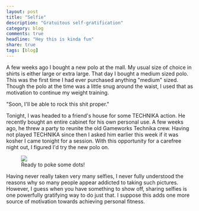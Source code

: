 ```yaml
---
layout: post
title: "Selfie"
description: "Gratuitous self-gratification"
category: blog
comments: true
headline: "Hey this is kinda fun"
share: true
tags: [blog]
---
```

A few weeks ago I bought a new polo at the mall.  My usual size of choice in shirts is either large or extra large.  That day I bought a medium sized polo.  This was the first time I had ever purchased anything "medium" sized.  Though the polo at the time was a little snug around the waist, I used that as motivation to continue my weight training.

"Soon, I'll be able to rock this shit proper."

Tonight, I was headed to a friend's house for some TECHNIKA action.  He recently bought an entire cabinet for his own personal use.  A few weeks ago, he threw a party to reunite the old Gameworks Technika crew.  Having not played TECHNIKA since then I asked him earlier this week if it was kosher I came tonight for a session.  With this opportunity for a carefree night out, I figured I'd try the new polo on.

<figure>
     <a href="{{ site.url }}/images/selfie_082314.jpg"><img src="{{ site.url }}/images/selfie_082314.jpg"></a>
     <figcaption>Ready to poke some dots!</figcaption>
</figure>

Having never really taken very many selfies, I never fully understood the reasons why so many people appear addicted to taking such pictures.  However, I guess when you have something to show off, sharing selfies is one powerfully gratifying way to do just that.  I suppose this adds one more source of motivation towards achieving personal fitness.

